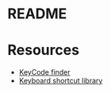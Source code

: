 README
======

# Resources
- [KeyCode finder](http://jsfiddle.net/vWx8V/)
- [Keyboard shortcut library](http://craig.is/killing/mice)
